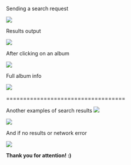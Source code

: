 Sending a search request

![](https://downloader.disk.yandex.ru/preview/c7337ad8334bb93f44133ca75d890ff1381e47065fafbfcfee06363ceae5abfa/5e592739/7pjVQl7ZvSJoUUCrwLo3IzCVSMEQPsRHVpXb2pygs64uvEmsQNf9HhFw7khnu7sPsOaohbtiNKJvQrYazqv8-w==?uid=0&filename=screenshot-2020-02-27_06.39.39.321.png&disposition=inline&hash=&limit=0&content_type=image%2Fpng&tknv=v2&owner_uid=976964851&size=2048x2048)



Results output

![](https://downloader.disk.yandex.ru/preview/f30809c87a9009010c354d3c4e54364cc736485c3235662c533fa458cc5d92a3/5e59276c/-589qRVwUD2BL6prxHUfRDCVSMEQPsRHVpXb2pygs64GoFIrEHMvF6N7Ais9kGn58J0j5OCvPGDT8l8Rv-qC5Q==?uid=0&filename=screenshot-2020-02-27_06.39.51.995.png&disposition=inline&hash=&limit=0&content_type=image%2Fpng&tknv=v2&owner_uid=976964851&size=2048x2048)



After clicking on an album

![](https://downloader.disk.yandex.ru/preview/0eb7f1c746baaff27ce9c3d4d28d850fbe2239a3ac712849a0b7931ea3b5871c/5e5927ae/XSW5ON11gEEQuQ-IFbZRPpN7hegHwlBlwEW7xyhcoM0I7ksm_hCTv2pt9yvyxCOIaxOVxxmz9ribiJa01iKFhw==?uid=0&filename=screenshot-2020-02-27_06.40.03.398.png&disposition=inline&hash=&limit=0&content_type=image%2Fpng&tknv=v2&owner_uid=976964851&size=2048x2048)



Full album info

![](https://downloader.disk.yandex.ru/preview/dca5944f93cc48df673311a64a4152c32ff9ddb10e8a044fb82ab785afc9d46a/5e5927d8/Ax2xznl8fxwDOIHTQdkAXUE7fPqSKsq86QD6oil0YV_ddJDJetbXLv4u_pOqs4Q7THVsMfH-LWc64tFr5XFIqQ==?uid=0&filename=Screenshot_3.png&disposition=inline&hash=&limit=0&content_type=image%2Fpng&tknv=v2&owner_uid=976964851&size=2048x2048)


===================================


Another examples of search results
![](https://downloader.disk.yandex.ru/preview/45a44d60be1c25ec9ae0c9d48a97b947259230f18710282d593d96548313df56/5e577600/VfmBsz7ud8dYtY4g6mksrDCVSMEQPsRHVpXb2pygs654h36iS7WP3f1Tk_Ib3NxYKDI1KBs__OpG6LqibPfSYg==?uid=0&filename=screenshot-2020-02-27_06.37.35.816.png&disposition=inline&hash=&limit=0&content_type=image%2Fpng&tknv=v2&owner_uid=976964851&size=2048x2048)

![](https://downloader.disk.yandex.ru/preview/137cca6ac4e9513ddaf45f3617b073b9f9b8bf0c806aa931fb1dd1ef0f0e2711/5e57770d/oB2ZYMPUiIqnL8dOW09tdDCVSMEQPsRHVpXb2pygs65F4zAZUMpyVGGtHS6YYqY1upKi8zXd8F72fH6XUi1Q2w==?uid=0&filename=screenshot-2020-02-27_06.38.23.204.png&disposition=inline&hash=&limit=0&content_type=image%2Fpng&tknv=v2&owner_uid=976964851&size=2048x2048)



And if no results or network error

![](https://downloader.disk.yandex.ru/preview/e11c9cb127dae818c871c3def3222de15654c5e22b9a5dee4a73ecee2320ca24/5e57774c/YbWbgapfkn_p8NgsY-UhIDCVSMEQPsRHVpXb2pygs666sZZXiU7fH3xlqef4mnXSgUh8WIH9X54Ao75B3lH-FA==?uid=0&filename=screenshot-2020-02-27_06.38.30.747.png&disposition=inline&hash=&limit=0&content_type=image%2Fpng&tknv=v2&owner_uid=976964851&size=2048x2048)




**Thank you for attention! :)**

